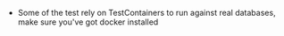 - Some of the test rely on TestContainers to run against real databases, make sure you've got docker installed
